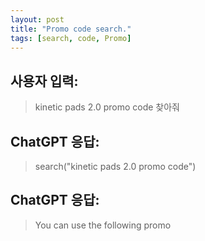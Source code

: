 ```yaml
---
layout: post
title: "Promo code search."
tags: [search, code, Promo]
---
```


## 사용자 입력:
> kinetic pads 2.0 promo code 찾아줘

## ChatGPT 응답:
> search("kinetic pads 2.0 promo code")

## ChatGPT 응답:
> You can use the following promo

